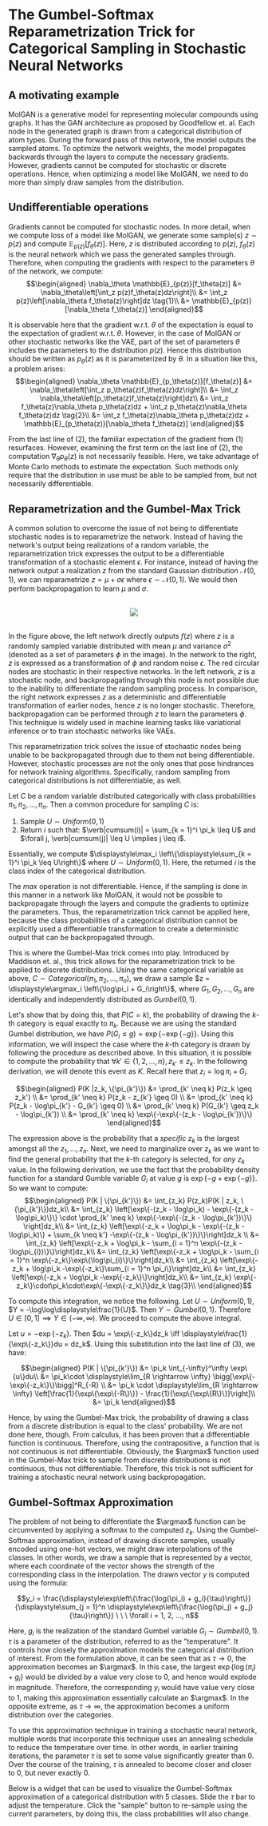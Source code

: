 # The Gumbel-Softmax Reparametrization Trick for Categorical Sampling in Stochastic Neural Networks

## A motivating example
MolGAN is a generative model for representing molecular compounds using graphs. It has the GAN architecture as proposed by Goodfellow et. al. Each node in the generated graph is drawn from a categorical distribution of atom types. During the forward pass of this network, the model outputs the sampled atoms. To optimize the network weights, the model propagates backwards through the layers to compute the necessary gradients. However, gradients cannot be computed for stochastic or discrete operations. Hence, when optimizing a model like MolGAN, we need to do more than simply draw samples from the distribution. 

## Undifferentiable operations
Gradients cannot be computed for stochastic nodes. In more detail, when we compute loss of a model like MolGAN, we generate some sample(s) $z \sim p(z)$ and compute $\mathbb{E}_{p(z)}[f_\theta(z)]$. Here, $z$ is distributed according to $p(z)$, $f_\theta(z)$ is the neural network which we pass the generated samples through. Therefore, when computing the gradients with respect to the parameters $\theta$ of the network, we compute:
$$\begin{aligned}
  \nabla_\theta \mathbb{E}_{p(z)}[f_\theta(z)] &= \nabla_\theta\left[\int_z p(z)f_\theta(z)dz\right]\\
                                 &= \int_z p(z)\left[\nabla_\theta f_\theta(z)\right]dz \tag{1}\\
                                 &= \mathbb{E}_{p(z)}[\nabla_\theta f_\theta(z)]
\end{aligned}$$

It is observable here that the gradient w.r.t. $\theta$ of the expectation is equal to the expectation of gradient w.r.t. $\theta$. However, in the case of MolGAN or other stochastic networks like the VAE, part of the set of parameters $\theta$ includes the parameters to the distribution $p(z)$. Hence this distribution should be written as $p_\theta(z)$ as it is parameterized by $\theta$. In a situation like this, a problem arises:
$$\begin{aligned}
  \nabla_\theta \mathbb{E}_{p_\theta(z)}[f_\theta(z)] &= \nabla_\theta\left[\int_z p_\theta(z)f_\theta(z)dz\right]\\
                                 &= \int_z \nabla_\theta\left[p_\theta(z)f_\theta(z)\right]dz\\
                                 &= \int_z f_\theta(z)\nabla_\theta p_\theta(z)dz + \int_z p_\theta(z)\nabla_\theta f_\theta(z)dz \tag{2}\\
                                 &= \int_z f_\theta(z)\nabla_\theta p_\theta(z)dz + \mathbb{E}_{p_\theta(z)}[\nabla_\theta f_\theta(z)]
\end{aligned}$$

From the last line of $(2)$, the familiar expectation of the gradient from $(1)$ resurfaces. However, examining the first term on the last line of $(2)$, the computation $\nabla_\theta p_\theta(z)$ is not necessarily feasible. Here, we take advantage of Monte Carlo methods to estimate the expectation. Such methods only require that the distribution in use must be able to be sampled from, but not necessarily differentiable. 

## Reparametrization and the Gumbel-Max Trick
A common solution to overcome the issue of not being to differentiate stochastic nodes is to reparametrize the network. Instead of having the network's output being realizations of a random variable, the reparametrization trick expresses the output to be a differentiable transformation of a stochastic element $\epsilon$. For instance, instead of having the network output a realization $z$ from the standard Gaussian distribution $\mathcal{N}(0, 1)$, we can reparametrize $z = \mu + \sigma \epsilon$ where $\epsilon \sim \mathcal{N}(0, 1)$. We would then perform backpropagation to learn $\mu$ and $\sigma$.<br/><br/>

<center><img src="Images/reparameterization.png"/></center><br/>

In the figure above, the left network directly outputs $f(z)$ where $z$ is a randomly sampled variable distributed with mean $\mu$ and variance $\sigma^2$ (denoted as a set of parameters $\phi$ in the image). In the network to the right, $z$ is expressed as a transformation of $\phi$ and random noise $\epsilon$. The red circular nodes are stochastic in their respective networks. In the left network, $z$ is a stochastic node, and backpropagating through this node is not possible due to the inability to differentiate the random sampling process. In comparison, the right network expresses $z$ as a deterministic and differentiable transformation of earlier nodes, hence $z$ is no longer stochastic. Therefore, backpropagation can be performed through $z$ to learn the parameters $\phi$. This technique is widely used in machine learning tasks like variational inference or to train stochastic networks like VAEs. 

This reparametrization trick solves the issue of stochastic nodes being unable to be backpropagated through due to them not being differentiable. However, stochastic processes are not the only ones that pose hindrances for network training algorithms. Specifically, random sampling from categorical distributions is not differentiable, as well. 

Let $C$ be a random variable distributed categorically with class probabilities $\pi_1, \pi_2, ..., \pi_n$. Then a common procedure for sampling $C$ is:
  1. Sample $U \sim Uniform(0, 1)$
  2. Return $i$ such that: $\verb|cumsum(i)| = \sum_{k = 1}^i \pi_k \leq U$ and $\forall j, \verb|cumsum(j)| \leq U \implies j \leq i$.

Essentially, we compute $\displaystyle\max_i \left\{\displaystyle\sum_{k = 1}^i \pi_k \leq U\right\}$ where $U \sim Uniform(0, 1)$. Here, the returned $i$ is the class index of the categorical distribution. 

The $max$ operation is not differentiable. Hence, if the sampling is done in this manner in a network like MolGAN, it would not be possible to backpropagate through the layers and compute the gradients to optimize the parameters. Thus, the reparametrization trick cannot be applied here, because the class probabilities of a categorical distribution cannot be explicitly used a differentiable transformation to create a deterministic output that can be backpropagated through.

This is where the Gumbel-Max trick comes into play. Introduced by Maddison et. al., this trick allows for the reparametrization trick to be applied to discrete distributions. Using the same categorical variable as above, $C \sim Categorical(\pi_1, \pi_2, ..., \pi_n)$, we draw a sample $z = \displaystyle\argmax_i \left\{\log\pi_i + G_i\right\}$, where $G_1, G_2, ..., G_n$ are identically and independently distributed as $Gumbel(0, 1)$. 

Let's show that by doing this, that $P(C = k)$, the probability of drawing the $k$-th category is equal exactly to $\pi_k$. Because we are using the standard Gumbel distribution, we have $P(G_i \leq g) = \exp\{-\exp\{-g\}\}$. Using this information, we will inspect the case where the $k$-th category is drawn by following the procedure as described above. In this situation, it is possible to compute the probability that $\forall k' \in \{1, 2, ..., n\}, z_{k'}\leq z_k$. In the following derivation, we will denote this event as $K$. Recall here that $z_i = \log\pi_i + G_i$. 

$$\begin{aligned}
P(K |z_k, \{\pi_{k'}\}) &= \prod_{k' \neq k} P(z_k \geq z_k') \\
&= \prod_{k' \neq k} P(z_k - z_{k'} \geq 0) \\
&= \prod_{k' \neq k} P(z_k - \log\pi_{k'} - G_{k'} \geq 0) \\
&= \prod_{k' \neq k} P(G_{k'} \geq z_k - \log\pi_{k'}) \\
&= \prod_{k' \neq k} \exp\{-\exp\{-(z_k - \log\pi_{k'})\}\}
\end{aligned}$$

The expression above is the probability that a _specific_ $z_k$ is the largest amongst all the $z_1, ..., z_n$. Next, we need to marginalize over $z_k$ as we want to find the general probability that the $k$-th category is selected, for _any_ $z_k$ value. In the following derivation, we use the fact that the probability density function for a standard Gumble variable $G_i$ at value $g$ is $\exp\{-g + \exp\{-g\}\}$. So we want to compute: 
$$\begin{aligned}
P(K | \{\pi_{k'}\}) &= \int_{z_k} P(z_k)P(K | z_k, \{\pi_{k'}\})dz_k\\
&= \int_{z_k} \left[\exp\{-(z_k - \log\pi_k) - \exp\{-(z_k - \log\pi_k)\}\} \cdot \prod_{k' \neq k} \exp\{-\exp\{-(z_k - \log\pi_{k'})\}\} \right]dz_k\\
&= \int_{z_k} \left[\exp\{-z_k + \log\pi_k - \exp\{-(z_k - \log\pi_k)\} + \sum_{k \neq k'} -\exp\{-(z_k - \log\pi_{k'})\}\}\right]dz_k \\
&= \int_{z_k} \left[\exp\{-z_k + \log\pi_k - \sum_{i = 1}^n \exp\{-(z_k - \log\pi_{i})\}\}\right]dz_k\\
&= \int_{z_k} \left[\exp\{-z_k + \log\pi_k - \sum_{i = 1}^n \exp\{-z_k\}\exp\{\log\pi_{i}\}\}\right]dz_k\\
&= \int_{z_k} \left[\exp\{-z_k + \log\pi_k -\exp\{-z_k\}\sum_{i = 1}^n \pi_i\}\right]dz_k\\
&= \int_{z_k} \left[\exp\{-z_k + \log\pi_k -\exp\{-z_k\}\}\right]dz_k\\
&= \int_{z_k} \exp\{-z_k\}\cdot\pi_k\cdot\exp\{-\exp\{-z_k\}\}dz_k \tag{3}\\
\end{aligned}$$

To compute this integration, we notice the following. Let $U \sim Uniform(0, 1)$, $Y = -\log\log\displaystyle\frac{1}{U}$. Then $Y \sim Gumbel(0, 1)$. Therefore $U \in [0, 1] \implies Y \in (-\infty, \infty)$. We proceed to compute the above integral.

Let $u = -\exp\{-z_k\}$. Then $du = \exp\{-z_k\}dz_k \iff \displaystyle\frac{1}{\exp\{-z_k\}}du = dz_k$. Using this substitution into the last line of $(3)$, we have:

$$\begin{aligned}
P(K | \{\pi_{k'}\}) &= \pi_k \int_{-\infty}^\infty \exp\{u\}du\\
&= \pi_k\cdot \displaystyle\lim_{R \rightarrow \infty} \bigg[\exp\{-\exp\{-z_k\}\}\bigg]^R_{-R} \\
&= \pi_k \cdot \displaystyle\lim_{R \rightarrow \infty} \left[\frac{1}{\exp\{\exp\{-R\}\}} - \frac{1}{\exp\{\exp\{R\}\}}\right]\\
&= \pi_k
\end{aligned}$$

Hence, by using the Gumbel-Max trick, the probability of drawing a class from a discrete distribution is equal to the class' probability. We are not done here, though. From calculus, it has been proven that a differentiable function is continuous. Therefore, using the contrapositive, a function that is not continuous is not differentiable. Obviously, the $\argmax$ function used in the Gumbel-Max trick to sample from discrete distributions is not continuous, thus not differentiable. Therefore, this trick is not sufficient for training a stochastic neural network using backpropagation.

## Gumbel-Softmax Approximation
The problem of not being to differentiate the $\argmax$ function can be circumvented by applying a softmax to the computed $z_k$. Using the Gumbel-Softmax approximation, instead of drawing discrete samples, usually encoded using one-hot vectors, we might draw interpolations of the classes. In other words, we draw a sample that is represented by a vector, where each coordinate of the vector shows the strength of the corresponding class in the interpolation. The drawn vector $y$ is computed using the formula:

$$y_i = \frac{\displaystyle\exp\left\{\frac{\log(\pi_i) + g_i}{\tau}\right\}}{\displaystyle\sum_{j = 1}^n \displaystyle\exp\left\{\frac{\log(\pi_j) + g_j}{\tau}\right\}} \ \ \ \forall i = 1, 2, ..., n$$

Here, $g_i$ is the realization of the standard Gumbel variable $G_i \sim Gumbel(0, 1)$. $\tau$ is a parameter of the distribution, referred to as the "temperature". It controls how closely the approximation models the categorical distribution of interest. From the formulation above, it can be seen that as $\tau \rightarrow 0$, the approximation becomes an $\argmax$. In this case, the largest $\exp\{\log(\pi_i) + g_i\}$ would be divided by a value very close to $0$, and hence would explode in magnitude. Therefore, the corresponding $y_i$ would have value very close to 1, making this approximation essentially calculate an $\argmax$. In the opposite extreme, as $\tau \rightarrow \infty$, the approximation becomes a uniform distribution over the categories.

To use this approximation technique in training a stochastic neural network, multiple words that incorporate this technique uses an annealing schedule to reduce the temperature over time. In other words, in earlier training iterations, the parameter $\tau$ is set to some value significantly greater than 0. Over the course of the training, $\tau$ is annealed to become closer and closer to 0, but never exactly 0.

Below is a widget that can be used to visualize the Gumbel-Softmax approximation of a categorical distribution with 5 classes. Slide the $\tau$ bar to adjust the temperature. Click the "sample" button to re-sample using the current parameters, by doing this, the class probabilities will also change.

